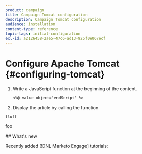 ```yaml
---
product: campaign
title: Campaign Tomcat configuration
description: Campaign Tomcat configuration
audience: installation
content-type: reference
topic-tags: initial-configuration
exl-id: a2126458-2ae5-47c6-ad13-925f0e067ecf
---
```

# Configure Apache Tomcat {#configuring-tomcat}

1. Write a JavaScript function at the beginning of the content.

    ```
    <%@ value object='endScript' %>
    ```
2. Display the article by calling the function.


```
fluff
```

foo

<div id="whats-new-section">
## What's new

Recently added [!DNL Marketo Engage] tutorials: